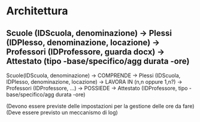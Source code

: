 # Architettura

Scuole (IDScuola, denominazione) -> Plessi (IDPlesso, denominazione, locazione) -> Professori (IDProfessore, guarda docx) -> Attestato (tipo -base/specifico/agg durata -ore)
--------------------------------------------------------------------------------------------------------------------------
Scuole(IDScuola, denominazione) -> COMPRENDE -> Plessi (IDScuola, IDPlesso, denominazione, locazione) -> LAVORA IN (n,n oppure 1,n?) -> Professori (IDProfessore, ...) -> POSSIEDE -> Attestato (IDProfessore, tipo -base/specifico/agg durata -ore)

(Devono essere previste delle impostazioni per la gestione delle ore da fare)
(Deve essere previsto un meccanismo di log)
